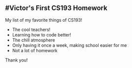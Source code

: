 #Victor's First CS193 Homework
--
My list of my favorite things of CS193!

- The cool teachers!
- Learning how to code better!
- The chill atmosphere
- Only having it once a week, making school easier for me
- Not a lot of homework

Thank you!
